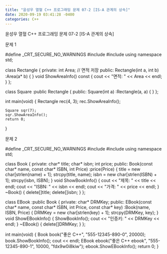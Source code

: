 ```yaml
---
title: "윤성우 열혈 C++ 프로그래밍 문제 07-2 [IS-A 관계의 상속]"
date: 2020-09-19 03:41:28 -0400
categories: C++
---
```


윤성우 열혈 C++ 프로그래밍 문제 07-2 [IS-A 관계의 상속]


문제 1

#define _CRT_SECURE_NO_WARNINGS
#include <iostream>
#include <cstring>
using namespace std;

class Rectangle {
private:
	int Area;   // 면적 저장
public:
	Rectangle(int a, int b)
		:Area(a* b) { }
	void ShowAreaInfo() const {
		cout << "면적: " << Area << endl;
	}
};

class Square :public Rectangle {
public:
	Square(int a)
		:Rectangle(a, a) { }
};

int main(void) {
	Rectangle rec(4, 3);
	rec.ShowAreaInfo();

	Square sqr(7);
	sqr.ShowAreaInfo();
	return 0;
}



문제 2

#define _CRT_SECURE_NO_WARNINGS
#include <iostream>
#include <cstring>
using namespace std;

class Book {
private:
	char* title;
	char* isbn;
	int price;
public:
	Book(const char* name, const char* ISBN, int Price)
		:price(Price) {
		title = new char[strlen(name) + 1];
		strcpy(title, name);
		isbn = new char[strlen(ISBN) + 1];
		strcpy(isbn, ISBN);
	}
	void ShowBookInfo() {
		cout << "제목: " << title << endl;
		cout << "ISBN: " << isbn << endl;
		cout << "가격: " << price << endl;
	}
	~Book() {
		delete[]title;
		delete[]isbn;
	}
};

class EBook :public Book {
private:
	char* DRMKey;
public:
	EBook(const char* name, const char* ISBN, int Price, const char* key)
		:Book(name, ISBN, Price) {
		DRMKey = new char[strlen(key) + 1];
		strcpy(DRMKey, key);
	}
	void ShowEBookInfo() {
		ShowBookInfo();
		cout << "인증키: " << DRMKey << endl;
	}
	~EBook() {
		delete[]DRMKey;
	}
};

int main(void) {
	Book book("좋은 C++", "555-12345-890-0", 20000);
	book.ShowBookInfo();
	cout << endl;
	EBook ebook("좋은 C++ ebook", "555-12345-890-1", 10000, "fdx9w0i8kiw");
	ebook.ShowEBookInfo();
	return 0;
}
